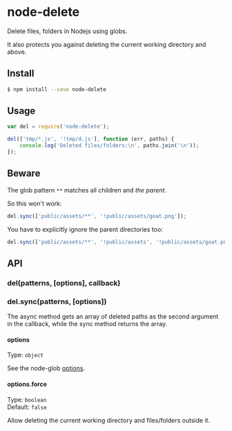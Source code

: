 # node-delete

Delete files, folders in Nodejs using globs.

It also protects you against deleting the current working directory and above.


## Install

```sh
$ npm install --save node-delete
```

## Usage

```js
var del = require('node-delete');

del(['tmp/*.js', '!tmp/d.js'], function (err, paths) {
	console.log('Deleted files/folders:\n', paths.join('\n'));
});
```


## Beware

The glob pattern `**` matches all children and *the parent*.

So this won't work:

```js
del.sync(['public/assets/**', '!public/assets/goat.png']);
```

You have to explicitly ignore the parent directories too:

```js
del.sync(['public/assets/**', '!public/assets', '!public/assets/goat.png']);
```


## API

### del(patterns, [options], callback)
### del.sync(patterns, [options])

The async method gets an array of deleted paths as the second argument in the callback, while the sync method returns the array.

#### options

Type: `object`

See the node-glob [options](https://github.com/isaacs/node-glob#options).

#### options.force

Type: `boolean`  
Default: `false`

Allow deleting the current working directory and files/folders outside it.
